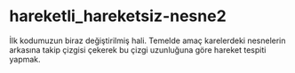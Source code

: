 # hareketli_hareketsiz-nesne2
İlk kodumuzun biraz değiştirilmiş hali.
Temelde amaç karelerdeki nesnelerin arkasına takip çizgisi çekerek bu çizgi uzunluğuna göre hareket tespiti yapmak.

